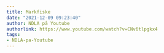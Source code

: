 ```yaml
---
title: Markfiske
date: "2021-12-09 09:23:40"
author: NDLA på Youtube
authorlink: https://www.youtube.com/watch?v=CNv6tlpgkx4
tags:
- NDLA-pa-Youtube
---
```

